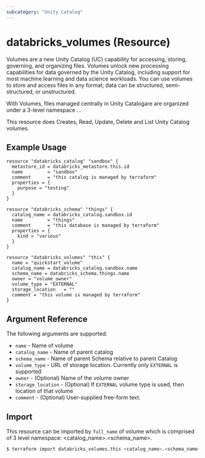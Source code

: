 ```yaml
---
subcategory: "Unity Catalog"
---
```

# databricks_volumes (Resource)
Volumes are a new Unity Catalog (UC) capability for accessing, storing, governing, and organizing files. Volumes unlock new processing capabilities for data governed by the Unity Catalog, including support for most machine learning and data science workloads. You can use volumes to store and access files in any format; data can be structured, semi-structured, or unstructured.

With Volumes, files managed centrally in Unity Catalogare are organized under a 3-level namespace <catalog>.<schema>.<volume>.

This resource does Creates, Read, Update, Delete and List Unity Catalog volumes.

## Example Usage

```hcl
resource "databricks_catalog" "sandbox" {
  metastore_id = databricks_metastore.this.id
  name         = "sandbox"
  comment      = "this catalog is managed by terraform"
  properties = {
    purpose = "testing"
  }
}

resource "databricks_schema" "things" {
  catalog_name = databricks_catalog.sandbox.id
  name         = "things"
  comment      = "this database is managed by terraform"
  properties = {
    kind = "various"
  }
}

resource "databricks_volumes" "this" {
  name = "quickstart_volume"
  catalog_name = databricks_catalog.sandbox.name
  schema_name = databricks_schema.things.name 
  owner = "volume_owner"
  volume_type = "EXTERNAL"
  storage_location   = ""
  comment = "this volume is managed by terraform"
}
```

## Argument Reference

The following arguments are supported:

* `name` - Name of volume
* `catalog_name` - Name of parent catalog
* `schema_name` - Name of parent Schema relative to parent Catalog
* `volume_type` - URL of storage location. Currently only `EXTERNAL` is supported
* `owner` - (Optional) Name of the volume owner
* `storage_location` - (Optional) If `EXTERNAL` volume type is used, then location of that volume
* `comment` - (Optional) User-supplied free-form text.

## Import

This resource can be imported by `full_name` of volume which is comprised of 3 level namespace: <catalog_name>.<schema_name>.<name>

```bash
$ terraform import databricks_volumes.this <catalog_name>.<schema_name>.<name>
```
